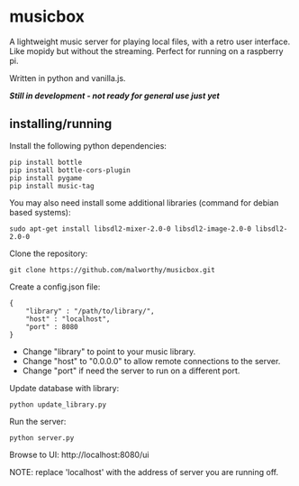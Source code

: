 # musicbox

A lightweight music server for playing local files, with a retro user interface.  Like mopidy but without the streaming. Perfect for running on a raspberry pi.

Written in python and vanilla.js.

***Still in development - not ready for general use just yet***

## installing/running

Install the following python dependencies:
```
pip install bottle
pip install bottle-cors-plugin
pip install pygame
pip install music-tag
```

You may also need install some additional libraries (command for debian based systems):
```
sudo apt-get install libsdl2-mixer-2.0-0 libsdl2-image-2.0-0 libsdl2-2.0-0
```

Clone the repository:
```
git clone https://github.com/malworthy/musicbox.git
```
Create a config.json file:  
```
{
    "library" : "/path/to/library/",
    "host" : "localhost",
    "port" : 8080
}
```
- Change "library" to point to your music library.
- Change "host" to "0.0.0.0" to allow remote connections to the server.
- Change "port" if need the server to run on a different port.


Update database with library:
```
python update_library.py
```

Run the server:
```
python server.py
```

Browse to UI:
http://localhost:8080/ui

NOTE: replace 'localhost' with the address of server you are running off.   

